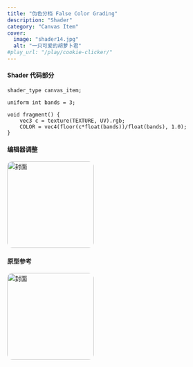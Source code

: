 ```yaml
---
title: "伪色分档 False Color Grading"
description: "Shader"
category: "Canvas Item"
cover:
  image: "shader14.jpg"
  alt: "一只可爱的胡萝卜君"
#play_url: "/play/cookie-clicker/" 
---
```

#### Shader 代码部分
```gdscript
shader_type canvas_item;

uniform int bands = 3;

void fragment() {
    vec3 c = texture(TEXTURE, UV).rgb;
    COLOR = vec4(floor(c*float(bands))/float(bands), 1.0);
}
```
#### 编辑器调整
<img src="/showcase/shader14/editor14.jpg"
     alt="封面"
     style="width:200px;max-width:100%;height:200;border-radius:12px;">

#### 原型参考
<!-- 固定显示 480px 宽，随屏幕缩小时能自适应 -->
<img src="/showcase/shader01/normal.jpg"
     alt="封面"
     style="width:200px;max-width:100%;height:200;border-radius:12px;">